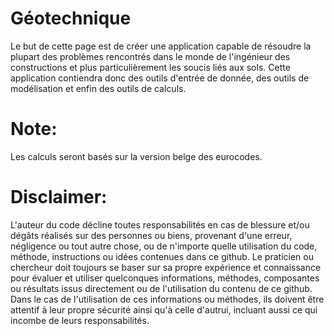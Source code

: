 # Géotechnique
Le but de cette page est de créer une application capable de résoudre la plupart des problèmes rencontrés dans le monde de l'ingénieur des constructions et plus particulièrement les soucis liés aux sols.
Cette application contiendra donc des outils d'entrée de donnée, des outils de modélisation et enfin des outils de calculs.
# Note:
Les calculs seront basés sur la version belge des eurocodes.
# Disclaimer:
L'auteur du code décline toutes responsabilités en cas de blessure et/ou dégâts réalisés sur des personnes ou biens, provenant d'une erreur, négligence ou tout autre chose, ou de n'importe quelle utilisation du code, méthode, instructions ou idées contenues dans ce github. 
Le praticien ou chercheur doit toujours se baser sur sa propre expérience et connaissance pour évaluer et utiliser quelconques informations, méthodes, composantes ou résultats issus directement ou de l'utilisation du contenu de ce github. Dans le cas de l'utilisation de ces informations ou méthodes, ils doivent être attentif à leur propre sécurité ainsi qu'à celle d'autrui, incluant aussi ce qui incombe de leurs responsabilités.
